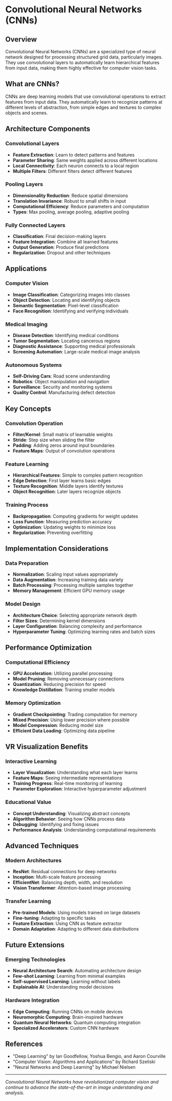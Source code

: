 # Convolutional Neural Networks (CNNs)

## Overview
Convolutional Neural Networks (CNNs) are a specialized type of neural network designed for processing structured grid data, particularly images. They use convolutional layers to automatically learn hierarchical features from input data, making them highly effective for computer vision tasks.

## What are CNNs?
CNNs are deep learning models that use convolutional operations to extract features from input data. They automatically learn to recognize patterns at different levels of abstraction, from simple edges and textures to complex objects and scenes.

## Architecture Components

### Convolutional Layers
- **Feature Extraction**: Learn to detect patterns and features
- **Parameter Sharing**: Same weights applied across different locations
- **Local Connectivity**: Each neuron connects to a local region
- **Multiple Filters**: Different filters detect different features

### Pooling Layers
- **Dimensionality Reduction**: Reduce spatial dimensions
- **Translation Invariance**: Robust to small shifts in input
- **Computational Efficiency**: Reduce parameters and computation
- **Types**: Max pooling, average pooling, adaptive pooling

### Fully Connected Layers
- **Classification**: Final decision-making layers
- **Feature Integration**: Combine all learned features
- **Output Generation**: Produce final predictions
- **Regularization**: Dropout and other techniques

## Applications

### Computer Vision
- **Image Classification**: Categorizing images into classes
- **Object Detection**: Locating and identifying objects
- **Semantic Segmentation**: Pixel-level classification
- **Face Recognition**: Identifying and verifying individuals

### Medical Imaging
- **Disease Detection**: Identifying medical conditions
- **Tumor Segmentation**: Locating cancerous regions
- **Diagnostic Assistance**: Supporting medical professionals
- **Screening Automation**: Large-scale medical image analysis

### Autonomous Systems
- **Self-Driving Cars**: Road scene understanding
- **Robotics**: Object manipulation and navigation
- **Surveillance**: Security and monitoring systems
- **Quality Control**: Manufacturing defect detection

## Key Concepts

### Convolution Operation
- **Filter/Kernel**: Small matrix of learnable weights
- **Stride**: Step size when sliding the filter
- **Padding**: Adding zeros around input boundaries
- **Feature Maps**: Output of convolution operations

### Feature Learning
- **Hierarchical Features**: Simple to complex pattern recognition
- **Edge Detection**: First layer learns basic edges
- **Texture Recognition**: Middle layers identify textures
- **Object Recognition**: Later layers recognize objects

### Training Process
- **Backpropagation**: Computing gradients for weight updates
- **Loss Function**: Measuring prediction accuracy
- **Optimization**: Updating weights to minimize loss
- **Regularization**: Preventing overfitting

## Implementation Considerations

### Data Preparation
- **Normalization**: Scaling input values appropriately
- **Data Augmentation**: Increasing training data variety
- **Batch Processing**: Processing multiple samples together
- **Memory Management**: Efficient GPU memory usage

### Model Design
- **Architecture Choice**: Selecting appropriate network depth
- **Filter Sizes**: Determining kernel dimensions
- **Layer Configuration**: Balancing complexity and performance
- **Hyperparameter Tuning**: Optimizing learning rates and batch sizes

## Performance Optimization

### Computational Efficiency
- **GPU Acceleration**: Utilizing parallel processing
- **Model Pruning**: Removing unnecessary connections
- **Quantization**: Reducing precision for speed
- **Knowledge Distillation**: Training smaller models

### Memory Optimization
- **Gradient Checkpointing**: Trading computation for memory
- **Mixed Precision**: Using lower precision where possible
- **Model Compression**: Reducing model size
- **Efficient Data Loading**: Optimizing data pipeline

## VR Visualization Benefits

### Interactive Learning
- **Layer Visualization**: Understanding what each layer learns
- **Feature Maps**: Seeing intermediate representations
- **Training Progress**: Real-time monitoring of learning
- **Parameter Exploration**: Interactive hyperparameter adjustment

### Educational Value
- **Concept Understanding**: Visualizing abstract concepts
- **Algorithm Behavior**: Seeing how CNNs process data
- **Debugging**: Identifying and fixing issues
- **Performance Analysis**: Understanding computational requirements

## Advanced Techniques

### Modern Architectures
- **ResNet**: Residual connections for deep networks
- **Inception**: Multi-scale feature processing
- **EfficientNet**: Balancing depth, width, and resolution
- **Vision Transformer**: Attention-based image processing

### Transfer Learning
- **Pre-trained Models**: Using models trained on large datasets
- **Fine-tuning**: Adapting to specific tasks
- **Feature Extraction**: Using CNN as feature extractor
- **Domain Adaptation**: Adapting to different data distributions

## Future Extensions

### Emerging Technologies
- **Neural Architecture Search**: Automating architecture design
- **Few-shot Learning**: Learning from minimal examples
- **Self-supervised Learning**: Learning without labels
- **Explainable AI**: Understanding model decisions

### Hardware Integration
- **Edge Computing**: Running CNNs on mobile devices
- **Neuromorphic Computing**: Brain-inspired hardware
- **Quantum Neural Networks**: Quantum computing integration
- **Specialized Accelerators**: Custom CNN hardware

## References
- "Deep Learning" by Ian Goodfellow, Yoshua Bengio, and Aaron Courville
- "Computer Vision: Algorithms and Applications" by Richard Szeliski
- "Neural Networks and Deep Learning" by Michael Nielsen

---

*Convolutional Neural Networks have revolutionized computer vision and continue to advance the state-of-the-art in image understanding and analysis.*

